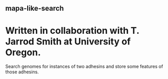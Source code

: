 ## mapa-like-search

# Written in collaboration with T. Jarrod Smith at University of Oregon.

Search genomes for instances of two adhesins and store some features of those adhesins.


